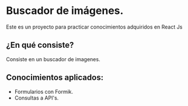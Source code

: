 # Buscador de imágenes.

Este es un proyecto para practicar conocimientos adquiridos en React Js

## ¿En qué consiste?

Consiste en un buscador de imagenes.

## Conocimientos aplicados:
- Formularios con Formik.
- Consultas a API's.



